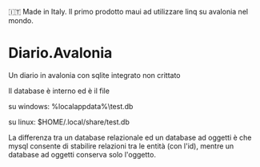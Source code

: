 :it: Made in Italy. Il primo prodotto maui ad utilizzare linq su avalonia nel mondo.

# Diario.Avalonia
 Un diario in avalonia con sqlite integrato non crittato
 
 Il database è interno ed è il file 
 
 su windows: %localappdata%\test.db
 
 su linux: $HOME/.local/share/test.db
 
 La differenza tra un database relazionale ed un database ad oggetti è che mysql consente di stabilire relazioni tra le entità (con  l'id), mentre un database ad oggetti conserva solo l'oggetto.
